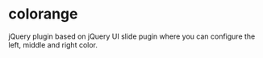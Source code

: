 colorange
=========

jQuery plugin based on jQuery UI slide pugin where you can configure the left, middle and right color.